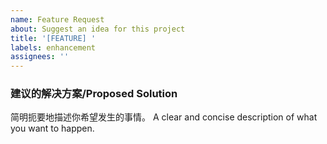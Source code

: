 ```yaml
---
name: Feature Request
about: Suggest an idea for this project
title: '[FEATURE] '
labels: enhancement
assignees: ''
---
```


### 建议的解决方案/Proposed Solution
简明扼要地描述你希望发生的事情。
A clear and concise description of what you want to happen.
